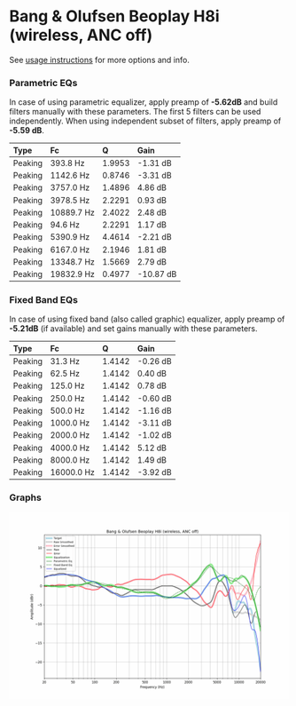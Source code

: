 # Bang & Olufsen Beoplay H8i (wireless, ANC off)
See [usage instructions](https://github.com/jaakkopasanen/AutoEq#usage) for more options and info.

### Parametric EQs
In case of using parametric equalizer, apply preamp of **-5.62dB** and build filters manually
with these parameters. The first 5 filters can be used independently.
When using independent subset of filters, apply preamp of **-5.59 dB**.

| Type    | Fc         |      Q | Gain      |
|:--------|:-----------|:-------|:----------|
| Peaking | 393.8 Hz   | 1.9953 | -1.31 dB  |
| Peaking | 1142.6 Hz  | 0.8746 | -3.31 dB  |
| Peaking | 3757.0 Hz  | 1.4896 | 4.86 dB   |
| Peaking | 3978.5 Hz  | 2.2291 | 0.93 dB   |
| Peaking | 10889.7 Hz | 2.4022 | 2.48 dB   |
| Peaking | 94.6 Hz    | 2.2291 | 1.17 dB   |
| Peaking | 5390.9 Hz  | 4.4614 | -2.21 dB  |
| Peaking | 6167.0 Hz  | 2.1946 | 1.81 dB   |
| Peaking | 13348.7 Hz | 1.5669 | 2.79 dB   |
| Peaking | 19832.9 Hz | 0.4977 | -10.87 dB |

### Fixed Band EQs
In case of using fixed band (also called graphic) equalizer, apply preamp of **-5.21dB**
(if available) and set gains manually with these parameters.

| Type    | Fc         |      Q | Gain     |
|:--------|:-----------|:-------|:---------|
| Peaking | 31.3 Hz    | 1.4142 | -0.26 dB |
| Peaking | 62.5 Hz    | 1.4142 | 0.40 dB  |
| Peaking | 125.0 Hz   | 1.4142 | 0.78 dB  |
| Peaking | 250.0 Hz   | 1.4142 | -0.60 dB |
| Peaking | 500.0 Hz   | 1.4142 | -1.16 dB |
| Peaking | 1000.0 Hz  | 1.4142 | -3.11 dB |
| Peaking | 2000.0 Hz  | 1.4142 | -1.02 dB |
| Peaking | 4000.0 Hz  | 1.4142 | 5.12 dB  |
| Peaking | 8000.0 Hz  | 1.4142 | 1.49 dB  |
| Peaking | 16000.0 Hz | 1.4142 | -3.92 dB |

### Graphs
![](./Bang%20&%20Olufsen%20Beoplay%20H8i%20(wireless,%20ANC%20off).png)